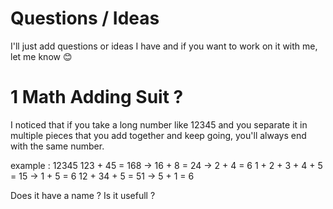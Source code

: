 # Questions / Ideas
I'll just add questions or ideas I have and if you want to work on it with me, let me know 😊

# 1 Math Adding Suit ?
I noticed that if you take a long number like 12345 and you separate it in multiple pieces that you add together and keep going, you'll always end with the same number.

example :
12345
123 + 45 = 168 -> 16 + 8 = 24 -> 2 + 4 = 6
1 + 2 + 3 + 4 + 5 = 15 -> 1 + 5 = 6
12 + 34 + 5 = 51 -> 5 + 1 = 6

Does it have a name ?
Is it usefull ?
